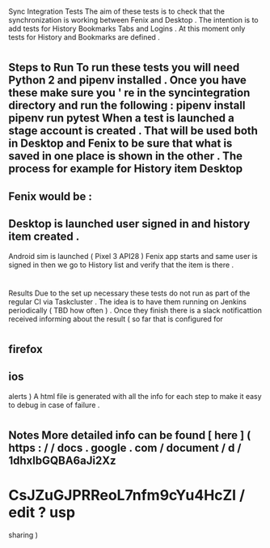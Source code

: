 #
#
#
Sync
Integration
Tests
The
aim
of
these
tests
is
to
check
that
the
synchronization
is
working
between
Fenix
and
Desktop
.
The
intention
is
to
add
tests
for
History
Bookmarks
Tabs
and
Logins
.
At
this
moment
only
tests
for
History
and
Bookmarks
are
defined
.
#
#
#
Steps
to
Run
To
run
these
tests
you
will
need
Python
2
and
pipenv
installed
.
Once
you
have
these
make
sure
you
'
re
in
the
syncintegration
directory
and
run
the
following
:
pipenv
install
pipenv
run
pytest
When
a
test
is
launched
a
stage
account
is
created
.
That
will
be
used
both
in
Desktop
and
Fenix
to
be
sure
that
what
is
saved
in
one
place
is
shown
in
the
other
.
The
process
for
example
for
History
item
Desktop
-
>
Fenix
would
be
:
-
Desktop
is
launched
user
signed
in
and
history
item
created
.
-
Android
sim
is
launched
(
Pixel
3
API28
)
Fenix
app
starts
and
same
user
is
signed
in
then
we
go
to
History
list
and
verify
that
the
item
is
there
.
#
#
#
Results
Due
to
the
set
up
necessary
these
tests
do
not
run
as
part
of
the
regular
CI
via
Taskcluster
.
The
idea
is
to
have
them
running
on
Jenkins
periodically
(
TBD
how
often
)
.
Once
they
finish
there
is
a
slack
notificattion
received
informing
about
the
result
(
so
far
that
is
configured
for
#
firefox
-
ios
-
alerts
)
A
html
file
is
generated
with
all
the
info
for
each
step
to
make
it
easy
to
debug
in
case
of
failure
.
#
#
Notes
More
detailed
info
can
be
found
[
here
]
(
https
:
/
/
docs
.
google
.
com
/
document
/
d
/
1dhxlbGQBA6aJi2Xz
-
CsJZuGJPRReoL7nfm9cYu4HcZI
/
edit
?
usp
=
sharing
)

